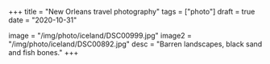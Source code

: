 +++
title = "New Orleans travel photography"
tags = ["photo"]
draft = true
date = "2020-10-31"

image = "/img/photo/iceland/DSC00999.jpg"
image2 = "/img/photo/iceland/DSC00892.jpg"
desc = "Barren landscapes, black sand and fish bones."
+++
